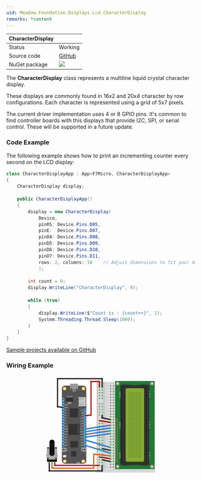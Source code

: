 ```yaml
---
uid: Meadow.Foundation.Displays.Lcd.CharacterDisplay
remarks: *content
---
```


| CharacterDisplay |             |
|------------------|-------------|
| Status           | Working     |
| Source code      | [GitHub](https://github.com/WildernessLabs/Meadow.Foundation/tree/master/Source/Meadow.Foundation.Peripherals/Displays.Lcd.CharacterDisplay) |
| NuGet package | <img src="https://img.shields.io/nuget/v/Meadow.Foundation.Displays.Lcd.CharacterDisplay.svg?label=Meadow.Foundation.Displays.Lcd.CharacterDisplay" style="width: auto;" /> |


The **CharacterDisplay** class represents a multiline liquid crystal character display.

These displays are commonly found in 16x2 and 20x4 character by row configurations. Each character is represented using a grid of 5x7 pixels.

The current driver implementation uses 4 or 8 GPIO pins. It's common to find controller boards with this displays that provide I2C, SPI, or serial control. These will be supported in a future update.

### Code Example

The following example shows how to print an incrementing counter every second on the LCD display:

```csharp
class CharacterDisplayApp : App<F7Micro, CharacterDisplayApp>
{
    CharacterDisplay display;

    public CharacterDisplayApp()
    {
        display = new CharacterDisplay(
            Device,
            pinRS: Device.Pins.D05,
            pinE:  Device.Pins.D07,
            pinD4: Device.Pins.D08,
            pinD5: Device.Pins.D09,
            pinD6: Device.Pins.D10,
            pinD7: Device.Pins.D11,
            rows: 2, columns: 16    // Adjust dimensions to fit your display
            );

        int count = 0;
        display.WriteLine("CharacterDisplay", 0);

        while (true)
        {
            display.WriteLine($"Count is : {count++}", 1);
            System.Threading.Thread.Sleep(1000);
        }
    }
}
```

[Sample projects available on GitHub](https://github.com/WildernessLabs/Meadow.Foundation/tree/master/Source/Meadow.Foundation.Peripherals/Displays.Lcd.CharacterDisplay/Samples/) 

### Wiring Example

<img src="../../API_Assets/Meadow.Foundation.Displays.Lcd.CharacterDisplay/CharacterDisplay.svg" 
    style="width: 60%; display: block; margin-left: auto; margin-right: auto;" />